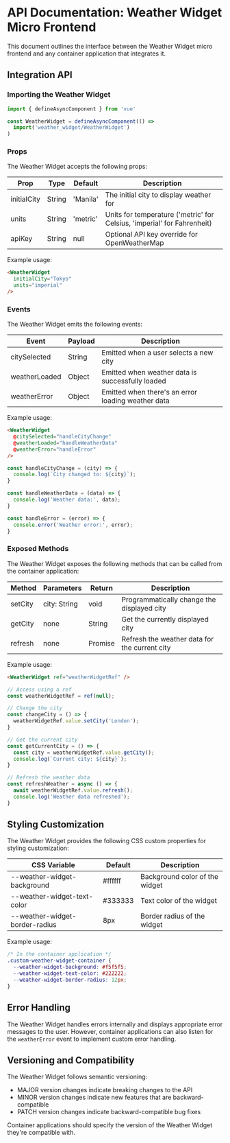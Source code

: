 # API Documentation: Weather Widget Micro Frontend

This document outlines the interface between the Weather Widget micro frontend and any container application that integrates it.

## Integration API

### Importing the Weather Widget

```javascript
import { defineAsyncComponent } from 'vue'

const WeatherWidget = defineAsyncComponent(() => 
  import('weather_widget/WeatherWidget')
)
```

### Props

The Weather Widget accepts the following props:

| Prop | Type | Default | Description |
|------|------|---------|-------------|
| initialCity | String | 'Manila' | The initial city to display weather for |
| units | String | 'metric' | Units for temperature ('metric' for Celsius, 'imperial' for Fahrenheit) |
| apiKey | String | null | Optional API key override for OpenWeatherMap |

Example usage:
```html
<WeatherWidget 
  initialCity="Tokyo"
  units="imperial"
/>
```

### Events

The Weather Widget emits the following events:

| Event | Payload | Description |
|-------|---------|-------------|
| citySelected | String | Emitted when a user selects a new city |
| weatherLoaded | Object | Emitted when weather data is successfully loaded |
| weatherError | Object | Emitted when there's an error loading weather data |

Example usage:
```html
<WeatherWidget 
  @citySelected="handleCityChange"
  @weatherLoaded="handleWeatherData"
  @weatherError="handleError"
/>
```

```javascript
const handleCityChange = (city) => {
  console.log(`City changed to: ${city}`);
}

const handleWeatherData = (data) => {
  console.log('Weather data:', data);
}

const handleError = (error) => {
  console.error('Weather error:', error);
}
```

### Exposed Methods

The Weather Widget exposes the following methods that can be called from the container application:

| Method | Parameters | Return | Description |
|--------|------------|--------|-------------|
| setCity | city: String | void | Programmatically change the displayed city |
| getCity | none | String | Get the currently displayed city |
| refresh | none | Promise | Refresh the weather data for the current city |

Example usage:
```html
<WeatherWidget ref="weatherWidgetRef" />
```

```javascript
// Access using a ref
const weatherWidgetRef = ref(null);

// Change the city
const changeCity = () => {
  weatherWidgetRef.value.setCity('London');
}

// Get the current city
const getCurrentCity = () => {
  const city = weatherWidgetRef.value.getCity();
  console.log(`Current city: ${city}`);
}

// Refresh the weather data
const refreshWeather = async () => {
  await weatherWidgetRef.value.refresh();
  console.log('Weather data refreshed');
}
```

## Styling Customization

The Weather Widget provides the following CSS custom properties for styling customization:

| CSS Variable | Default | Description |
|-------------|---------|-------------|
| --weather-widget-background | #ffffff | Background color of the widget |
| --weather-widget-text-color | #333333 | Text color of the widget |
| --weather-widget-border-radius | 8px | Border radius of the widget |

Example usage:
```css
/* In the container application */
.custom-weather-widget-container {
  --weather-widget-background: #f5f5f5;
  --weather-widget-text-color: #222222;
  --weather-widget-border-radius: 12px;
}
```

## Error Handling

The Weather Widget handles errors internally and displays appropriate error messages to the user. However, container applications can also listen for the `weatherError` event to implement custom error handling.

## Versioning and Compatibility

The Weather Widget follows semantic versioning:
- MAJOR version changes indicate breaking changes to the API
- MINOR version changes indicate new features that are backward-compatible
- PATCH version changes indicate backward-compatible bug fixes

Container applications should specify the version of the Weather Widget they're compatible with.
